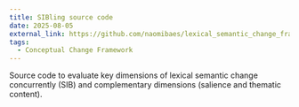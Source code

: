 ```yaml
---
title: SIBling source code
date: 2025-08-05
external_link: https://github.com/naomibaes/lexical_semantic_change_framework
tags:
  - Conceptual Change Framework
---
```


Source code to evaluate key dimensions of lexical semantic change concurrently (SIB) and complementary dimensions (salience and thematic content).

<!--more-->